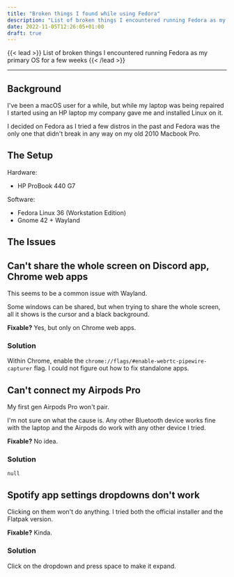 ```yaml
---
title: "Broken things I found while using Fedora"
description: "List of broken things I encountered running Fedora as my primary OS for a few weeks"
date: 2022-11-05T12:26:05+01:00
draft: true
---
```


{{< lead >}}
List of broken things I encountered running Fedora as my primary OS for a few weeks
{{< /lead >}}

---

## Background
I've been a macOS user for a while, but while my laptop was being repaired I started using an HP laptop my company gave me and installed Linux on it.

I decided on Fedora as I tried a few distros in the past and Fedora was the only one that didn't break in any way on my old 2010 Macbook Pro.

## The Setup

Hardware:
- HP ProBook 440 G7

Software:
- Fedora Linux 36 (Workstation Edition)
- Gnome 42 + Wayland

## The Issues

## Can't share the whole screen on Discord app, Chrome web apps

This seems to be a common issue with Wayland.

Some windows can be shared, but when trying to share the whole screen, all it shows is the cursor and a black background.

**Fixable?** Yes, but only on Chrome web apps.

### Solution

Within Chrome, enable the `chrome://flags/#enable-webrtc-pipewire-capturer` flag. I could not figure out how to fix standalone apps.

## Can't connect my Airpods Pro

My first gen Airpods Pro won't pair.

I'm not sure on what the cause is. Any other Bluetooth device works fine with the laptop and the Airpods do work with any other device I tried.

**Fixable?** No idea.

### Solution

`null`

## Spotify app settings dropdowns don't work

Clicking on them won't do anything. I tried both the official installer and the Flatpak version.

**Fixable?** Kinda.

### Solution

Click on the dropdown and press space to make it expand.
